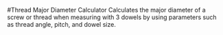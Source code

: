 #Thread Major Diameter Calculator
Calculates the major diameter of a screw or thread when measuring with 3 dowels by using parameters such as thread angle, pitch, and dowel size.
